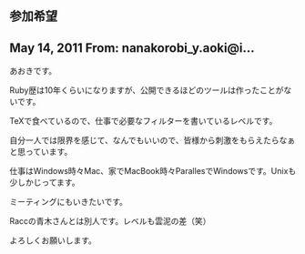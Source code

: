 ## 参加希望

## May 14, 2011 From: nanakorobi\_y.aoki@i...

あおきです。

Ruby歴は10年くらいになりますが、公開できるほどのツールは作ったことがないです。

TeXで食べているので、仕事で必要なフィルターを書いているレベルです。

自分一人では限界を感じて、なんでもいいので、皆様から刺激をもらえたらなぁと思っています。

仕事はWindows時々Mac、家でMacBook時々ParallesでWindowsです。Unixも少しかじってます。

ミーティングにもいきたいです。

Raccの青木さんとは別人です。レベルも雲泥の差（笑）

よろしくお願いします。

